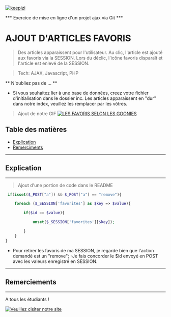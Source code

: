 <a href="www.keepizi.com"><img src="https://www.keepizi.com/wp-content/uploads/2018/08/Logo-Keepizi_violet_mobile.png" title="keepizi" alt="keepizi"></a>

*** Exercice de mise en ligne d'un projet ajax via Git ***

# AJOUT D'ARTICLES FAVORIS
> Des articles apparaissent pour l'utilisateur.
Au clic, l'article est ajouté aux favoris via la SESSION. Lors du déclic, l'icône favoris disparaît et l'article est enlevé de la SESSION.

> Tech: AJAX, Javascript, PHP

** N'oubliez pas de ... **
- Si vous souhaitez lier à une base de données,
creez votre fichier d'initialisation dans le dossier inc.
Les articles apparaissent en "dur" dans notre index, veuillez les remplacer par les vôtres.

> Ajout de notre GIF [![LES FAVORIS SELON LES GOONIES](https://media.giphy.com/media/GHcm2aWIczatG/giphy.gif)]()

## Table des matières

- [Explication](#explication)
- [Remerciments](#remerciements)

---
## Explication
---
> Ajout d'une portion de code dans le README

```PHP
 if(isset($_POST["a"]) && $_POST["a"] == "remove"){

    foreach ($_SESSION['favorites'] as $key => $value){

        if($id == $value){

            unset($_SESSION['favorites'][$key]);

        }
    }
}
```

- Pour retirer les favoris de ma SESSION, je regarde bien que l'action demandé est un "remove";
-Je fais concorder le $id envoyé en POST avec les valeurs enregistré en SESSION.

---
## Remerciements
---
A tous les étudiants !

[![Veuillez cisiter notre site]()](https://www.keepizi.com)